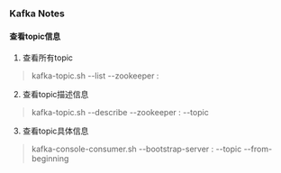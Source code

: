 ### Kafka Notes
#### 查看topic信息
1. 查看所有topic  
> kafka-topic.sh --list --zookeeper <zookeeper host>:<zookeeper port>
2. 查看topic描述信息
> kafka-topic.sh --describe --zookeeper <zookeeper host>:<zookeeper port> --topic <topic name>  
3. 查看topic具体信息
> kafka-console-consumer.sh --bootstrap-server <kafka host>:<kakfa port> --topic <topic name> --from-beginning
